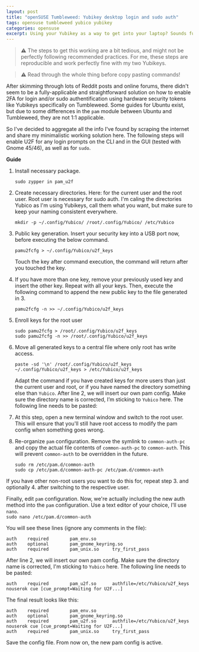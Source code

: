 ```yaml
---
layout: post
title: "openSUSE Tumbleweed: Yubikey desktop login and sudo auth"
tags: opensuse tumbleweed yubico yubikey
categories: opensuse
excerpt: Using your Yubikey as a way to get into your laptop? Sounds fun. 
---
```


> ⚠️ The steps to get this working are a bit tedious, and might not be perfectly following recommended practices. For me, these steps are reproducible and work perfectly fine with my two Yubikeys.  

> ⚠️ Read through the whole thing before copy pasting commands!

After skimming through lots of Reddit posts and online forums, there didn't seem to be a fully-applicable and straightforward solution on how to enable 2FA for login and/or sudo authentification using hardware security tokens like Yubikeys specifically on Tumbleweed. Some guides for Ubuntu exist, but due to some differences in the `pam` module between Ubuntu and Tumbleweed, they are not 1:1 applicable. 

So I've decided to aggregate all the info I've found by scraping the internet and share my minimalistic working solution here. The following steps will enable U2F for any login prompts on the CLI and in the GUI (tested with Gnome 45/46), as well as for `sudo`.


**Guide**

1. Install necessary package.  
    ```
    sudo zypper in pam_u2f
    ```

2. Create necessary directories. Here: for the current user and the root user. Root user is necessary for sudo auth. I'm caling the directories Yubico as I'm using Yubikeys, call them what you want, but make sure to keep your naming consistent everywhere.  
    ```
    mkdir -p ~/.config/Yubico/ /root/.config/Yubico/ /etc/Yubico
    ```

3. Public key generation. Insert your security key into a USB port now, before executing the below command.   
    ```
    pamu2fcfg > ~/.config/Yubico/u2f_keys
    ```  
    Touch the key after command execution, the command will return after you touched the key.

4. If you have more than one key, remove your previously used key and insert the other key. Repeat with all your keys. Then, execute the following command to append the new public key to the file generated in 3.  
    ```
    pamu2fcfg -n >> ~/.config/Yubico/u2f_keys
    ```

5. Enroll keys for the root user  
    ```
    sudo pamu2fcfg > /root/.config/Yubico/u2f_keys
    sudo pamu2fcfg -n >> /root/.config/Yubico/u2f_keys
    ```

6. Move all generated keys to a central file where only root has write access.  
    ```
    paste -sd '\n' /root/.config/Yubico/u2f_keys ~/.config/Yubico/u2f_keys > /etc/Yubico/u2f_keys
    ``` 
    
    Adapt the command if you have created keys for more users than just the current user and root, or if you have named the directory something else than `Yubico`. After line 2, we will insert our own pam config. Make sure the directory name is corrected, I’m sticking to `Yubico` here. The following line needs to be pasted:

7. At this step, open a new terminal window and switch to the root user. This will ensure that you'll still have root access to modify the pam config when something goes wrong.

7. Re-organize `pam` configuration. Remove the symlink to `common-auth-pc` and copy the actual file contents of
`common-auth-pc` to `common-auth`. This will prevent `common-auth` to be overridden in the future.  
    ```
    sudo rm /etc/pam.d/common-auth
    sudo cp /etc/pam.d/common-auth-pc /etc/pam.d/common-auth
    ```

If you have other non-root users you want to do this for, repeat step 3. and optionally 4. after switching to the respective user.

Finally, edit `pam` configuration. Now, we're actually including the new auth method into the `pam` configuration. Use a text editor of your choice, I'll use `nano`.  
    ```
    sudo nano /etc/pam.d/common-auth
    ```

You will see these lines (ignore any comments in the file):

```
auth    required        pam_env.so      
auth    optional        pam_gnome_keyring.so
auth    required        pam_unix.so     try_first_pass
```
After line 2, we will insert our own pam config. Make sure the directory name is corrected, I'm sticking to `Yubico` here. The following line needs to be pasted:
```
auth    required        pam_u2f.so      authfile=/etc/Yubico/u2f_keys nouserok cue [cue_prompt=Waiting for U2F...]
```

The final result looks like this:
```
auth    required        pam_env.so      
auth    optional        pam_gnome_keyring.so
auth    required        pam_u2f.so      authfile=/etc/Yubico/u2f_keys nouserok cue [cue_prompt=Waiting for U2F...] 
auth    required        pam_unix.so     try_first_pass
```
Save the config file. From now on, the new pam config is active.

